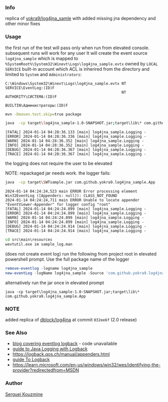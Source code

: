 ﻿### Info

replica of [yokra9/log4jna_samle](https://github.com/yokra9/log4jna_samle) with added missing jna dependency and other minor fixes

### Usage

the first run of the test will pass only when run from elevated console. subsequent runs will work for any user
It will create the event source `log4jna_sample` which is mapped to `%SystemRoot%\System32\Winevt\Logs\log4jna_sample.evtx` owned by `LOCAL SERVICE` built-in account
which ACL is inherired from the directory and limited to `System` and `Administrators`:

```text
C:\Windows\System32\Winevt\Logs\log4jna_sample.evtx NT SERVICE\EventLog:(ID)F
                                                    NT AUTHORITY\СИСТЕМА:(ID)F
                                                    BUILTIN\Администраторы:(ID)F
```


```sh
mvn -Dmaven.test.skip=true package
```
```sh
java  -cp target\log4jna_sample-1.0-SNAPSHOT.jar;target\lib\* com.github.yokra9.log4jna_sample.App
```
```text
[FATAL] 2024-01-14 04:28:36.133 [main] log4jna_sample.Logging -
[ERROR] 2024-01-14 04:28:36.336 [main] log4jna_sample.Logging -
[WARN] 2024-01-14 04:28:36.352 [main] log4jna_sample.Logging -
[INFO] 2024-01-14 04:28:36.352 [main] log4jna_sample.Logging -
[DEBUG] 2024-01-14 04:28:36.367 [main] log4jna_sample.Logging -
[TRACE] 2024-01-14 04:28:36.367 [main] log4jna_sample.Logging -
```
the logging does not require the user to be elevated

NOTE: repackaged jar needs work. the logger fails:
```sh
java  -cp target\SWTsample.jar com.github.yokra9.log4jna_sample.App
```
```text
2024-01-14 04:24:24,523 main ERROR Error processing element Win32EventLog ([Appenders: null]): CLASS_NOT_FOUND
2024-01-14 04:24:24,711 main ERROR Unable to locate appender "EventViewer-Appender" for logger config "root"
[FATAL] 2024-01-14 04:24:24.899 [main] log4jna_sample.Logging -
[ERROR] 2024-01-14 04:24:24.899 [main] log4jna_sample.Logging -
[WARN] 2024-01-14 04:24:24.899 [main] log4jna_sample.Logging -
[INFO] 2024-01-14 04:24:24.899 [main] log4jna_sample.Logging -
[DEBUG] 2024-01-14 04:24:24.914 [main] log4jna_sample.Logging -
[TRACE] 2024-01-14 04:24:24.914 [main] log4jna_sample.Logging -
```
```cmd
cd src\main\resources
wevtutil.exe im sample_log.man
```
(does not create event log)
run the following from project root in elevated powershell prompt.
Use the full package name of the logger
```powershell
remove-eventlog -logname log4jna_sample
new-eventLog -logName log4jna_sample -Source 'com.github.yokra9.log4jna_sample' -CategoryResourceFile ((resolve-path 'src\main\resources\Win32EventLogAppender.dll').Path) -MessageResourceFile ((resolve-path 'src\main\resources\Win32EventLogAppender.dll').Path)
```
alternatively run the jar once in elevated prompt
```
java -cp target\log4jna_sample-1.0-SNAPSHOT.jar;target\lib\* com.github.yokra9.log4jna_sample.App
```
### NOTE

added replica of [dblock/log4jna](https://github.com/dblock/log4jna) at commit `032ee6f` (2.0 release)
### See Also


 
  * [blog covering eventlog logback](http://ykchee.blogspot.com/2012/09/logback-nt-event-log-appender.html) - code unavailable
  * [guide to Java Logging with Logback](https://betterstack.com/community/guides/logging/java/logback/)
  * https://logback.qos.ch/manual/appenders.html
  * [guide To Logback](https://www.baeldung.com/logback)
  * https://learn.microsoft.com/en-us/windows/win32/wes/identifying-the-provider?redirectedfrom=MSDN

### Author
[Serguei Kouzmine](kouzmine_serguei@yahoo.com)


